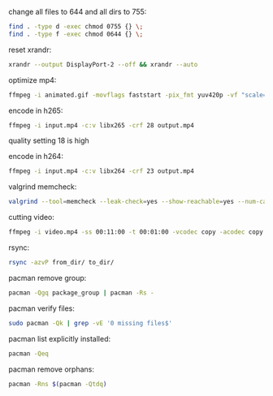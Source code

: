 change all files to 644 and all dirs to 755:
```bash
find . -type d -exec chmod 0755 {} \;
find . -type f -exec chmod 0644 {} \;
```

reset xrandr:
```bash
xrandr --output DisplayPort-2 --off && xrandr --auto
```

optimize mp4:
```bash
ffmpeg -i animated.gif -movflags faststart -pix_fmt yuv420p -vf "scale=trunc(iw/2)*2:trunc(ih/2)*2" video.mp4
```

encode in h265:
```bash
ffmpeg -i input.mp4 -c:v libx265 -crf 28 output.mp4
```
quality setting 18 is high

encode in h264:
```bash
ffmpeg -i input.mp4 -c:v libx264 -crf 23 output.mp4
```

valgrind memcheck:
```bash
valgrind --tool=memcheck --leak-check=yes --show-reachable=yes --num-callers=20 --track-fds=yes ./test --arg1 --arg2
```

cutting video:
```bash
ffmpeg -i video.mp4 -ss 00:11:00 -t 00:01:00 -vcodec copy -acodec copy cutvid.mp4
```

rsync:
```bash
rsync -azvP from_dir/ to_dir/
```

pacman remove group:
```bash
pacman -Qgq package_group | pacman -Rs -
```

pacman verify files:
```bash
sudo pacman -Qk | grep -vE '0 missing files$'
```

pacman list explicitly installed:
```bash
pacman -Qeq
```

pacman remove orphans:
```bash
pacman -Rns $(pacman -Qtdq)
```
